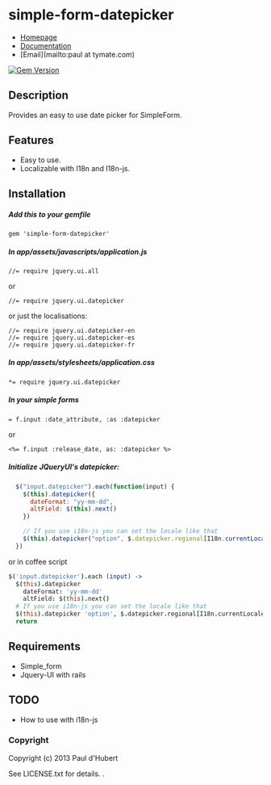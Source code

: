 # simple-form-datepicker

* [Homepage](https://rubygems.org/gems/simple-form-datepicker)
* [Documentation](http://rubydoc.info/gems/simple-form-datepicker/frames)
* [Email](mailto:paul at tymate.com)

[<img src="https://badge.fury.io/rb/simple-form-datepicker.png" alt="Gem Version" />](http://badge.fury.io/rb/simple-form-datepicker)

## Description

Provides an easy to use date picker for SimpleForm.

## Features

- Easy to use.
- Localizable with I18n and I18n-js.

## Installation
##### Add this to your gemfile

    gem 'simple-form-datepicker'

##### In app/assets/javascripts/application.js

    //= require jquery.ui.all

or

    //= require jquery.ui.datepicker
    
or just the localisations:

    //= require jquery.ui.datepicker-en
    //= require jquery.ui.datepicker-es
    //= require jquery.ui.datepicker-fr

##### In app/assets/stylesheets/application.css

    *= require jquery.ui.datepicker

##### In your simple forms

    = f.input :date_attribute, :as :datepicker

  or

    <%= f.input :release_date, as: :datepicker %>

##### Initialize JQueryUI's datepicker:
```javascript
  $("input.datepicker").each(function(input) {
    $(this).datepicker({
      dateFormat: "yy-mm-dd",
      altField: $(this).next()
    })

    // If you use i18n-js you can set the locale like that
    $(this).datepicker("option", $.datepicker.regional[I18n.currentLocale()]);
  })
```
  or in coffee script

```coffee
$('input.datepicker').each (input) ->
  $(this).datepicker
    dateFormat: 'yy-mm-dd'
    altField: $(this).next()
  # If you use i18n-js you can set the locale like that
  $(this).datepicker 'option', $.datepicker.regional[I18n.currentLocale()]
  return
```

## Requirements

- Simple_form
- Jquery-UI with rails

## TODO

- How to use with i18n-js

### Copyright

Copyright (c) 2013 Paul d'Hubert

See LICENSE.txt for details.
.
